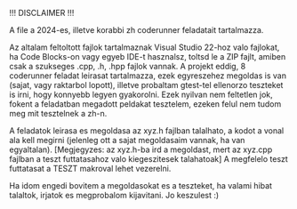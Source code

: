 !!! DISCLAIMER !!! 
 
  A file a 2024-es, illetve korabbi zh coderunner feladatait tartalmazza.
  
  Az altalam feltoltott fajlok tartalmaznak Visual Studio 22-hoz valo fajlokat, 
ha Code Blocks-on vagy egyeb IDE-t hasznalsz, toltsd le a ZIP fajlt, amiben
csak a szukseges .cpp, .h, .hpp fajlok vannak.
  A projekt eddig, 8 coderunner feladat leirasat tartalmazza, ezek egyreszehez
megoldas is van (sajat, vagy raktarbol lopott), illetve probaltam gtest-tel 
ellenorzo teszteket is irni, hogy konnyebb legyen gyakorolni. 
  Ezek nyilvan nem feltetlen jok, fokent a feladatban megadott peldakat tesztelem, 
ezeken felul nem tudom meg mit tesztelnek a zh-n.
  
  A feladatok leirasa es megoldasa az xyz.h fajlban talalhato, a kodot a vonal ala kell 
megirni (jelenleg ott a sajat megoldasaim vannak, ha van egyaltalan). 
[Megjegyzes: az xyz.h-ba ird a megoldast, mert az xyz.cpp fajlban a teszt futtatasahoz 
valo kiegeszitesek talahatoak]
  A megfelelo teszt futtatasat a TESZT makroval lehet vezerelni.

  Ha idom engedi bovitem a megoldasokat es a teszteket, ha valami hibat talaltok, irjatok 
es megprobalom kijavitani. Jo keszulest :)

